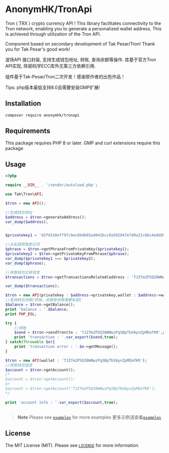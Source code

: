 # AnonymHK/TronApi
Tron ( TRX ) crypto currency API !
This library facilitates connectivity to the Tron network, enabling you to generate a personalized wallet address. This is achieved through utilization of the Tron API.

Component based on secondary development of Tak Pesar/Tron! Thank you for Tak Pesar's good work!


波场API 接口封装, 支持生成钱包地址, 转账, 查询余额等操作.
库基于官方Tron API实现, 除密码学ECC库外无第三方依赖引用.

组件基于Tak-Pesar/Tron二次开发！感谢原作者的出色作品！

Tips:  php版本最低支持8.0且需要安装GMP扩展!

## Installation
```bash
composer require anonymhk/tronapi
```

## Requirements

This package requires PHP 8 or later. GMP and curl extensions require this package

## Usage

```php
<?php

require __DIR__ . '/vendor/autoload.php';

use Tak\Tron\API;

$tron = new API();

//生成钱包地址
$address = $tron->generateAddress();
var_dump($address);


$privatekey1 = 'd2fd310eff9fc9ac6b4b65ad042bcc9a592847e7d9a21c66c4e8dd57d1e60f3d';

//从私钥获取助记词
$phrase = $tron->getPhraseFromPrivateKey($privatekey1);
$privatekey2 = $tron->getPrivateKeyFromPhrase($phrase);
var_dump($privatekey1 === $privatekey2);
var_dump($phrase);

//获取钱包交易信息
$transactions = $tron->getTransactionsRelated(address : 'TJZfm2PSQ38WNwzPqSBpTbVAynZpMEmfKR',confirmed : true,limit : 5);

var_dump($transactions);

$tron = new API(privatekey : $address->privatekey,wallet : $address->wallet);
//查询钱包余额[转账、余额查询等需要私钥]
$balance = $tron->getBalance();
print 'balance : '.$balance;
print PHP_EOL;

try {
	//转账
	$send = $tron->sendTron(to : 'TJZfm2PSQ38WNwzPqSBpTbVAynZpMEmfKR',amount : 10.5);
	print 'transaction : '.var_export($send,true);
} catch(Throwable $e){
	print 'transaction error : '.$e->getMessage();
}

$tron = new API(wallet : 'TJZfm2PSQ38WNwzPqSBpTbVAynZpMEmfKR');
//获取钱包信息
$account = $tron->getAccount();
/*
$account = $tron->getAccount();
or
$account = $tron->getAccount('TJZfm2PSQ38WNwzPqSBpTbVAynZpMEmfKR');
*/

print 'account info : '.var_export($account,true);



```

> **Note**
> Please see [`examples`](./example) for more examples
> 更多示例请查看[`examples`](./example)

## License

The MIT License (MIT). Please see [`LICENSE`](./LICENSE) for more information.
